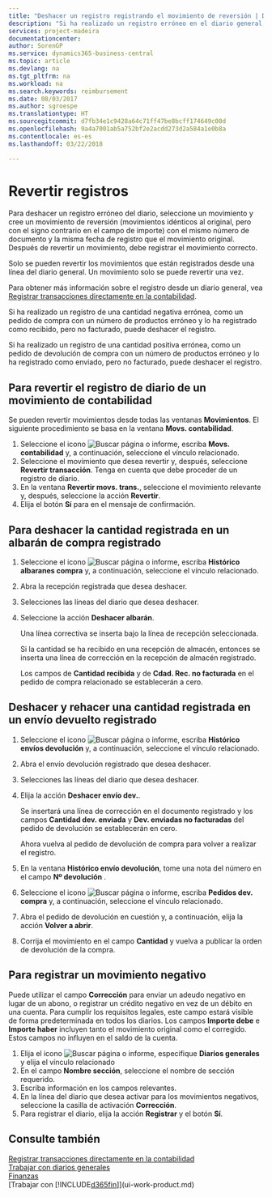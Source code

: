 ```yaml
---
title: "Deshacer un registro registrando el movimiento de reversión | Documentos de Microsoft"
description: "Si ha realizado un registro erróneo en el diario general, puede utilizar la función Revertir transacción para deshacer el registro con un seguimiento de auditoria correcto."
services: project-madeira
documentationcenter: 
author: SorenGP
ms.service: dynamics365-business-central
ms.topic: article
ms.devlang: na
ms.tgt_pltfrm: na
ms.workload: na
ms.search.keywords: reimbursement
ms.date: 08/03/2017
ms.author: sgroespe
ms.translationtype: HT
ms.sourcegitcommit: d7fb34e1c9428a64c71ff47be8bcff174649c00d
ms.openlocfilehash: 9a4a7001ab5a752bf2e2acdd273d2a584a1e0b8a
ms.contentlocale: es-es
ms.lasthandoff: 03/22/2018

---
```

# <a name="reverse-postings"></a>Revertir registros
Para deshacer un registro erróneo del diario, seleccione un movimiento y cree un movimiento de reversión (movimientos idénticos al original, pero con el signo contrario en el campo de importe) con el mismo número de documento y la misma fecha de registro que el movimiento original. Después de revertir un movimiento, debe registrar el movimiento correcto.

Solo se pueden revertir los movimientos que están registrados desde una línea del diario general. Un movimiento solo se puede revertir una vez.

Para obtener más información sobre el registro desde un diario general, vea [Registrar transacciones directamente en la contabilidad](finance-how-post-transactions-directly.md).

Si ha realizado un registro de una cantidad negativa errónea, como un pedido de compra con un número de productos erróneo y lo ha registrado como recibido, pero no facturado, puede deshacer el registro.

Si ha realizado un registro de una cantidad positiva errónea, como un pedido de devolución de compra con un número de productos erróneo y lo ha registrado como enviado, pero no facturado, puede deshacer el registro.   

## <a name="to-reverse-the-journal-posting-of-a-general-ledger-entry"></a>Para revertir el registro de diario de un movimiento de contabilidad
Se pueden revertir movimientos desde todas las ventanas **Movimientos**. El siguiente procedimiento se basa en la ventana **Movs. contabilidad**.
1. Seleccione el icono ![Buscar página o informe](media/ui-search/search_small.png "icono Buscar página o informe"), escriba **Movs. contabilidad** y, a continuación, seleccione el vínculo relacionado.
2. Seleccione el movimiento que desea revertir y, después, seleccione **Revertir transacción**. Tenga en cuenta que debe proceder de un registro de diario.
3. En la ventana **Revertir movs. trans.**, seleccione el movimiento relevante y, después, seleccione la acción **Revertir**.
4. Elija el botón **Sí** para en el mensaje de confirmación.

## <a name="to-undo-a-quantity-posting-on-a-posted-purchase-receipt"></a>Para deshacer la cantidad registrada en un albarán de compra registrado  

1.  Seleccione el icono ![Buscar página o informe](media/ui-search/search_small.png "icono Buscar página o informe"), escriba **Histórico albaranes compra** y, a continuación, seleccione el vínculo relacionado.  
2.  Abra la recepción registrada que desea deshacer.  
3.  Selecciones las líneas del diario que desea deshacer.  
4.  Seleccione la acción **Deshacer albarán**.

    Una línea correctiva se inserta bajo la línea de recepción seleccionada.  

    Si la cantidad se ha recibido en una recepción de almacén, entonces se inserta una línea de corrección en la recepción de almacén registrado.  

    Los campos de **Cantidad recibida** y de **Cdad. Rec. no facturada** en el pedido de compra relacionado se establecerán a cero.

## <a name="to-undo-and-then-redo-a-quantity-posting-on-a-posted-return-shipment"></a>Deshacer y rehacer una cantidad registrada en un envío devuelto registrado

1.  Seleccione el icono ![Buscar página o informe](media/ui-search/search_small.png "icono Buscar página o informe"), escriba **Histórico envíos devolución** y, a continuación, seleccione el vínculo relacionado.  
2.  Abra el envío devolución registrado que desea deshacer.
3. Selecciones las líneas del diario que desea deshacer.  

4.  Elija la acción **Deshacer envío dev.**.  

    Se insertará una línea de corrección en el documento registrado y los campos **Cantidad dev. enviada** y **Dev. enviadas no facturadas** del pedido de devolución se establecerán en cero.  

    Ahora vuelva al pedido de devolución de compra para volver a realizar el registro.  

5.  En la ventana **Histórico envío devolución**, tome una nota del número en el campo **Nº devolución** .  
6.  Seleccione el icono ![Buscar página o informe](media/ui-search/search_small.png "icono Buscar página o informe"), escriba **Pedidos dev. compra** y, a continuación, seleccione el vínculo relacionado.  
7.  Abra el pedido de devolución en cuestión y, a continuación, elija la acción **Volver a abrir**.  
8.  Corrija el movimiento en el campo **Cantidad** y vuelva a publicar la orden de devolución de la compra.  

## <a name="to-post-a-negative-entry"></a>Para registrar un movimiento negativo  
Puede utilizar el campo **Corrección** para enviar un adeudo negativo en lugar de un abono, o registrar un crédito negativo en vez de un débito en una cuenta. Para cumplir los requisitos legales, este campo estará visible de forma predeterminada en todos los diarios. Los campos **Importe debe** e **Importe haber** incluyen tanto el movimiento original como el corregido. Estos campos no influyen en el saldo de la cuenta.  

1.  Elija el icono ![Buscar página o informe](media/ui-search/search_small.png "icono Buscar página o informe"), especifique **Diarios generales** y elija el vínculo relacionado  
2.  En el campo **Nombre sección**, seleccione el nombre de sección requerido.  
3.  Escriba información en los campos relevantes.  
4.  En la línea del diario que desea activar para los movimientos negativos, seleccione la casilla de activación **Corrección**.  
5.  Para registrar el diario, elija la acción **Registrar** y el botón **Sí**.

## <a name="see-also"></a>Consulte también
[Registrar transacciones directamente en la contabilidad](finance-how-post-transactions-directly.md)  
[Trabajar con diarios generales](ui-work-general-journals.md)  
[Finanzas](finance.md)  
[Trabajar con [!INCLUDE[d365fin](includes/d365fin_md.md)]](ui-work-product.md)  

